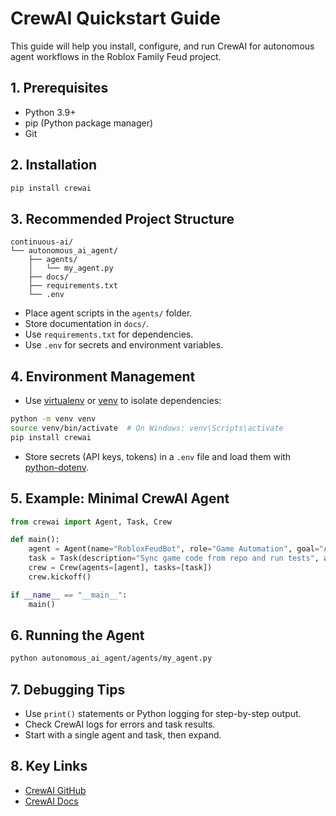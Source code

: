 # CrewAI Quickstart Guide

This guide will help you install, configure, and run CrewAI for autonomous agent workflows in the Roblox Family Feud project.

## 1. Prerequisites
- Python 3.9+
- pip (Python package manager)
- Git

## 2. Installation
```bash
pip install crewai
```

## 3. Recommended Project Structure
```
continuous-ai/
└── autonomous_ai_agent/
    ├── agents/
    │   └── my_agent.py
    ├── docs/
    ├── requirements.txt
    └── .env
```
- Place agent scripts in the `agents/` folder.
- Store documentation in `docs/`.
- Use `requirements.txt` for dependencies.
- Use `.env` for secrets and environment variables.

## 4. Environment Management
- Use [virtualenv](https://virtualenv.pypa.io/) or [venv](https://docs.python.org/3/library/venv.html) to isolate dependencies:
```bash
python -m venv venv
source venv/bin/activate  # On Windows: venv\Scripts\activate
pip install crewai
```
- Store secrets (API keys, tokens) in a `.env` file and load them with [python-dotenv](https://pypi.org/project/python-dotenv/).

## 5. Example: Minimal CrewAI Agent
```python
from crewai import Agent, Task, Crew

def main():
    agent = Agent(name="RobloxFeudBot", role="Game Automation", goal="Automate Roblox Family Feud workflows")
    task = Task(description="Sync game code from repo and run tests", agent=agent)
    crew = Crew(agents=[agent], tasks=[task])
    crew.kickoff()

if __name__ == "__main__":
    main()
```

## 6. Running the Agent
```bash
python autonomous_ai_agent/agents/my_agent.py
```

## 7. Debugging Tips
- Use `print()` statements or Python logging for step-by-step output.
- Check CrewAI logs for errors and task results.
- Start with a single agent and task, then expand.

## 8. Key Links
- [CrewAI GitHub](https://github.com/joaomdmoura/crewAI)
- [CrewAI Docs](https://docs.crewai.com/) 